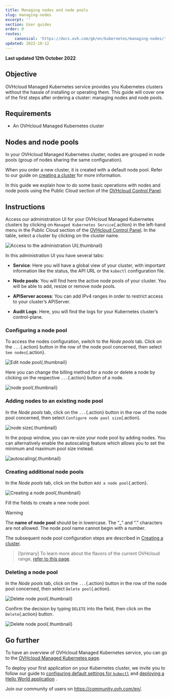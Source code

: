 ```yaml
---
title: Managing nodes and node pools
slug: managing-nodes
excerpt: ''
section: User guides
order: 0
routes:
    canonical: 'https://docs.ovh.com/gb/en/kubernetes/managing-nodes/'
updated: 2022-10-12
---
```


**Last updated 12th October 2022**

## Objective

OVHcloud Managed Kubernetes service provides you Kubernetes clusters without the hassle of installing or operating them. This guide will cover one of the first steps after ordering a cluster: managing nodes and node pools.

## Requirements

- An OVHcloud Managed Kubernetes cluster

## Nodes and node pools

In your OVHcloud Managed Kubernetes cluster, nodes are grouped in node pools (group of nodes sharing the same configuration).

When you order a new cluster, it is created with a default node pool. Refer to our guide on [creating a cluster](../creating-a-cluster/) for more information.

In this guide we explain how to do some basic operations with nodes and node pools using the Public Cloud section of the [OVHcloud Control Panel](https://www.ovh.com/auth?onsuccess=https%3A%2F%2Fwww.ovh.com%2Fmanager%2Fpublic-cloud&ovhSubsidiary=gb).

## Instructions

Access our administration UI for your OVHcloud Managed Kubernetes clusters by clicking on `Managed Kubernetes Service`{.action} in the left-hand menu in the Public Cloud section of the [OVHcloud Control Panel](https://www.ovh.com/auth?onsuccess=https%3A%2F%2Fwww.ovh.com%2Fmanager%2Fpublic-cloud&ovhSubsidiary=gb). In the table, select a cluster by clicking on the cluster name.

![Access to the administration UI](images/managing_nodes-01.png){.thumbnail}

In this administration UI you have several tabs:

- **Service**: Here you will have a global view of your cluster, with important information like the status, the API URL or the `kubectl` configuration file.

- **Node pools**: You will find here the active node pools of your cluster. You will be able to add, resize or remove node pools.

- **APIServer access**: You can add IPv4 ranges in order to restrict access to your cluster’s APIServer.

- **Audit Logs**: Here, you will find the logs for your Kubernetes cluster’s control-plane.

### Configuring a node pool

To access the nodes configuration, switch to the *Node pools* tab. Click on the `...`{.action} button in the row of the node pool concerned, then select `See nodes`{.action}.

![Edit node pool](images/managing_nodes-02.png){.thumbnail}

Here you can change the billing method for a node or delete a node by clicking on the respective `...`{.action} button of a node.

![node pool](images/managing_nodes-03.png){.thumbnail}

### Adding nodes to an existing node pool

In the *Node pools* tab, click on the `...`{.action} button in the row of the node pool concerned, then select `Configure node pool size`{.action}.

![node size](images/managing_nodes-04.png){.thumbnail}

In the popup window, you can re-size your node pool by adding nodes. You can alternatively enable the autoscaling feature which allows you to set the minimum and maximum pool size instead.

![autoscaling](images/managing_nodes-05.png){.thumbnail}

### Creating additional node pools

In the *Node pools* tab, click on the button `Add a node pool`{.action}.

![Creating a node pool](images/managing_nodes-06.png){.thumbnail}

Fill the fields to create a new node pool.

> [!warning]
> The **name of node pool** should be in lowercase. The “_” and “.” characters are not allowed. The node pool name cannot begin with a number.

The subsequent node pool configuration steps are described in [Creating a cluster](../creating-a-cluster/).

> [!primary]
> To learn more about the flavors of the current OVHcloud range, [refer to this page](https://www.ovhcloud.com/fr/public-cloud/prices/).


### Deleting a node pool

In the *Node pools* tab, click on the `...`{.action} button in the row of the node pool concerned, then select `Delete pool`{.action}.

![Delete node pool](images/managing_nodes-07.png){.thumbnail}

Confirm the decision by typing `DELETE` into the field, then click on the `Delete`{.action} button.

![Delete node pool](images/managing_nodes-08.png){.thumbnail}


## Go further

To have an overview of OVHcloud Managed Kubernetes service, you can go to the [OVHcloud Managed Kubernetes page](https://www.ovhcloud.com/fr/public-cloud/kubernetes/).

To deploy your first application on your Kubernetes cluster, we invite you to follow our guide to [configuring default settings for `kubectl`](../configuring-kubectl/) and [deploying a Hello World application](../deploying-hello-world/) .

Join our community of users on <https://community.ovh.com/en/>.
